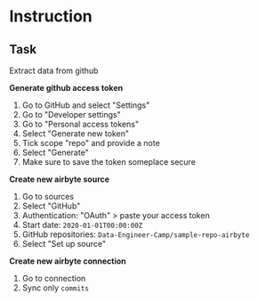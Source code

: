# Instruction 

## Task 

Extract data from github

**Generate github access token**

1. Go to GitHub and select "Settings" 
2. Go to "Developer settings" 
3. Go to "Personal access tokens" 
4. Select "Generate new token" 
5. Tick scope "repo" and provide a note
6. Select "Generate" 
7. Make sure to save the token someplace secure

**Create new airbyte source**

1. Go to sources
2. Select "GitHub" 
3. Authentication: "OAuth" > paste your access token 
4. Start date: `2020-01-01T00:00:00Z` 
5. GitHub repositories: `Data-Engineer-Camp/sample-repo-airbyte` 
6. Select "Set up source" 

**Create new airbyte connection**

1. Go to connection 
2. Sync only `commits` 
